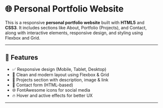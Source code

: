 # 🌐 Personal Portfolio Website

This is a responsive **personal portfolio website** built with **HTML5** and **CSS3**. It includes sections like About, Portfolio (Projects), and Contact, along with interactive elements, responsive design, and styling using Flexbox and Grid.

---

## 🚀 Features

- ✅ Responsive design (Mobile, Tablet, Desktop)
- 🎨 Clean and modern layout using Flexbox & Grid
- 📁 Projects section with description, image & link
- 💬 Contact form (HTML-based)
- 🌐 FontAwesome icons for social media
- 🔥 Hover and active effects for better UX

---




